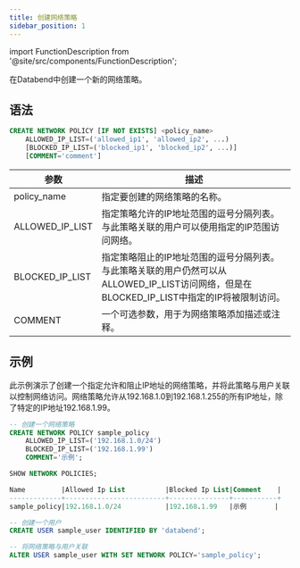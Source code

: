 ```yaml
---
title: 创建网络策略
sidebar_position: 1
---
```


import FunctionDescription from '@site/src/components/FunctionDescription';

<FunctionDescription description="引入或更新版本：v1.2.26"/>

在Databend中创建一个新的网络策略。

## 语法

```sql
CREATE NETWORK POLICY [IF NOT EXISTS] <policy_name>
    ALLOWED_IP_LIST=('allowed_ip1', 'allowed_ip2', ...)
    [BLOCKED_IP_LIST=('blocked_ip1', 'blocked_ip2', ...)]
    [COMMENT='comment']
```

| 参数              | 描述                                                                                                                                                                                                 |
|-----------------	|----------------------------------------------------------------------------------------------------------------------------------------------------------------------------------------------------|
| policy_name     	| 指定要创建的网络策略的名称。                                                                                                                                                                         |
| ALLOWED_IP_LIST 	| 指定策略允许的IP地址范围的逗号分隔列表。与此策略关联的用户可以使用指定的IP范围访问网络。                                                                                                             |
| BLOCKED_IP_LIST 	| 指定策略阻止的IP地址范围的逗号分隔列表。与此策略关联的用户仍然可以从ALLOWED_IP_LIST访问网络，但是在BLOCKED_IP_LIST中指定的IP将被限制访问。                                                            |
| COMMENT         	| 一个可选参数，用于为网络策略添加描述或注释。                                                                                                                                                         |

## 示例

此示例演示了创建一个指定允许和阻止IP地址的网络策略，并将此策略与用户关联以控制网络访问。网络策略允许从192.168.1.0到192.168.1.255的所有IP地址，除了特定的IP地址192.168.1.99。

```sql
-- 创建一个网络策略
CREATE NETWORK POLICY sample_policy
    ALLOWED_IP_LIST=('192.168.1.0/24')
    BLOCKED_IP_LIST=('192.168.1.99')
    COMMENT='示例';

SHOW NETWORK POLICIES;

Name         |Allowed Ip List          |Blocked Ip List|Comment    |
-------------+-------------------------+---------------+-----------+
sample_policy|192.168.1.0/24           |192.168.1.99   |示例       |

-- 创建一个用户
CREATE USER sample_user IDENTIFIED BY 'databend';

-- 将网络策略与用户关联
ALTER USER sample_user WITH SET NETWORK POLICY='sample_policy';
```